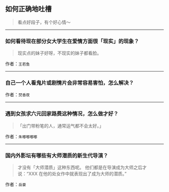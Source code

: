 ## 如何正确地吐槽

> 看点好段子，有个好心情～


 
---

### 如何看待现在部分女大学生在爱情方面很「现实」的现象？

> 现实点的妹子好呀，不现实的妹子都看脸。


作者：`王若鱼`

---

### 自己一个人看鬼片或剧情片会非常容易害怕，怎么解决？

> 


作者：`焚香夜`

---

### 遇到女孩求六元回家路费这种情况，怎么做才好？

> 「出门带粉笔的人，通常运气都不会太好。」


作者：`朱嘟嘟嘟嘟`

---

### 国内外影坛有哪些有大师潜质的新生代导演？

> 才没有「大师潜质」这种东西呢。
> 他们都是在导演成为大师之后才说：“XXX 在他的处女作中就表现出了成为大师的潜质。”


作者：`岳豪`